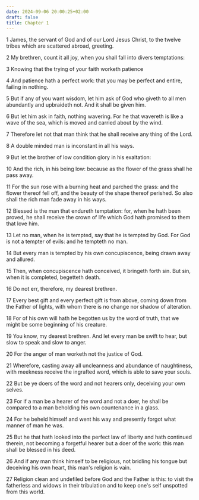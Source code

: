 ```yaml
---
date: 2024-09-06 20:00:25+02:00
draft: false
title: Chapter 1
---
```




1 James, the servant of God and of our Lord Jesus Christ, to the twelve tribes which are scattered abroad, greeting.

2 My brethren, count it all joy, when you shall fall into divers temptations:

3 Knowing that the trying of your faith worketh patience

4 And patience hath a perfect work: that you may be perfect and entire, failing in nothing.

5 But if any of you want wisdom, let him ask of God who giveth to all men abundantly and upbraideth not. And it shall be given him.

6 But let him ask in faith, nothing wavering. For he that wavereth is like a wave of the sea, which is moved and carried about by the wind.

7 Therefore let not that man think that he shall receive any thing of the Lord.

8 A double minded man is inconstant in all his ways.

9 But let the brother of low condition glory in his exaltation:

10 And the rich, in his being low: because as the flower of the grass shall he pass away.

11 For the sun rose with a burning heat and parched the grass: and the flower thereof fell off, and the beauty of the shape thereof perished. So also shall the rich man fade away in his ways.

12 Blessed is the man that endureth temptation: for, when he hath been proved, he shall receive the crown of life which God hath promised to them that love him.

13 Let no man, when he is tempted, say that he is tempted by God. For God is not a tempter of evils: and he tempteth no man.

14 But every man is tempted by his own concupiscence, being drawn away and allured.

15 Then, when concupiscence hath conceived, it bringeth forth sin. But sin, when it is completed, begetteth death.

16 Do not err, therefore, my dearest brethren.

17 Every best gift and every perfect gift is from above, coming down from the Father of lights, with whom there is no change nor shadow of alteration.

18 For of his own will hath he begotten us by the word of truth, that we might be some beginning of his creature.

19 You know, my dearest brethren. And let every man be swift to hear, but slow to speak and slow to anger.

20 For the anger of man worketh not the justice of God.

21 Wherefore, casting away all uncleanness and abundance of naughtiness, with meekness receive the ingrafted word, which is able to save your souls.

22 But be ye doers of the word and not hearers only, deceiving your own selves.

23 For if a man be a hearer of the word and not a doer, he shall be compared to a man beholding his own countenance in a glass.

24 For he beheld himself and went his way and presently forgot what manner of man he was.

25 But he that hath looked into the perfect law of liberty and hath continued therein, not becoming a forgetful hearer but a doer of the work: this man shall be blessed in his deed.

26 And if any man think himself to be religious, not bridling his tongue but deceiving his own heart, this man's religion is vain.

27 Religion clean and undefiled before God and the Father is this: to visit the fatherless and widows in their tribulation and to keep one's self unspotted from this world.

